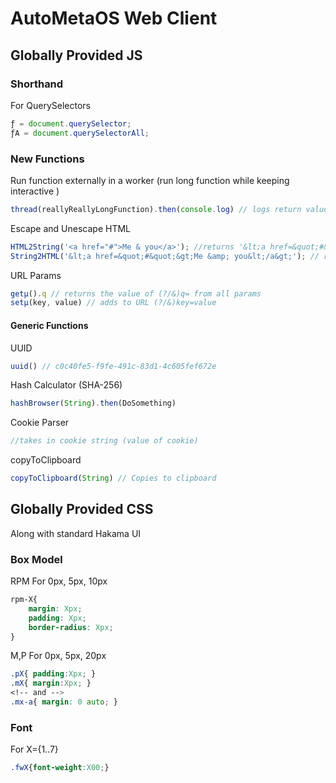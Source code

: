# AutoMetaOS Web Client

## Globally Provided JS
### Shorthand
For QuerySelectors
```js
ƒ = document.querySelector;
ƒA = document.querySelectorAll;
```

### New Functions
Run function externally in a worker (run long function while keeping interactive )
```js
thread(reallyReallyLongFunction).then(console.log) // logs return value of reallyReallyLongFunction
```

Escape and Unescape HTML
```js
HTML2String('<a href="#">Me & you</a>'); //returns '&lt;a href=&quot;#&quot;&gt;Me &amp; you&lt;/a&gt;'
String2HTML('&lt;a href=&quot;#&quot;&gt;Me &amp; you&lt;/a&gt;'); // returns // '<a href="#">Me & you</a>'
```

URL Params
```js
getµ().q // returns the value of (?/&)q= from all params
setµ(key, value) // adds to URL (?/&)key=value
```

#### Generic Functions
UUID
```js
uuid() // c0c40fe5-f9fe-491c-83d1-4c605fef672e
```

Hash Calculator (SHA-256)
```js
hashBrowser(String).then(DoSomething)
```

Cookie Parser
```js
//takes in cookie string (value of cookie)
```

copyToClipboard
```js
copyToClipboard(String) // Copies to clipboard
```

## Globally Provided CSS
Along with standard Hakama UI

### Box Model
RPM For 0px, 5px, 10px
```css
rpm-X{
    margin: Xpx;
    padding: Xpx;
    border-radius: Xpx;
}
```

M,P For 0px, 5px, 20px
```css
.pX{ padding:Xpx; }
.mX{ margin:Xpx; }
<!-- and -->
.mx-a{ margin: 0 auto; }
```

### Font
For X={1..7}
```css
.fwX{font-weight:X00;}
```